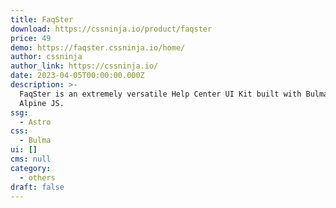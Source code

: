 ```yaml
---
title: FaqSter
download: https://cssninja.io/product/faqster
price: 49
demo: https://faqster.cssninja.io/home/
author: cssninja
author_link: https://cssninja.io/
date: 2023-04-05T00:00:00.000Z
description: >-
  FaqSter is an extremely versatile Help Center UI Kit built with Bulma and
  Alpine JS.
ssg:
  - Astro
css:
  - Bulma
ui: []
cms: null
category:
  - others
draft: false
---
```

